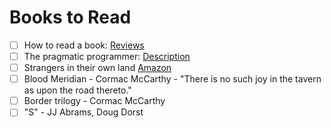 # Books to Read

* [ ] How to read a book: [Reviews](http://www.goodreads.com/book/show/567610.How_to_Read_a_Book)
* [ ] The pragmatic programmer: [Description](http://www.rosipov.com/blog/the-pragmatic-programmer/)
* [ ] Strangers in their own land [Amazon](https://www.amazon.com/Strangers-Their-Own-Land-Mourning/dp/1620972255|Amazon)
* [ ] Blood Meridian - Cormac McCarthy
        - "There is no such joy in the tavern as upon the road thereto."
* [ ] Border trilogy - Cormac McCarthy
* [ ] "S" - JJ Abrams, Doug Dorst
